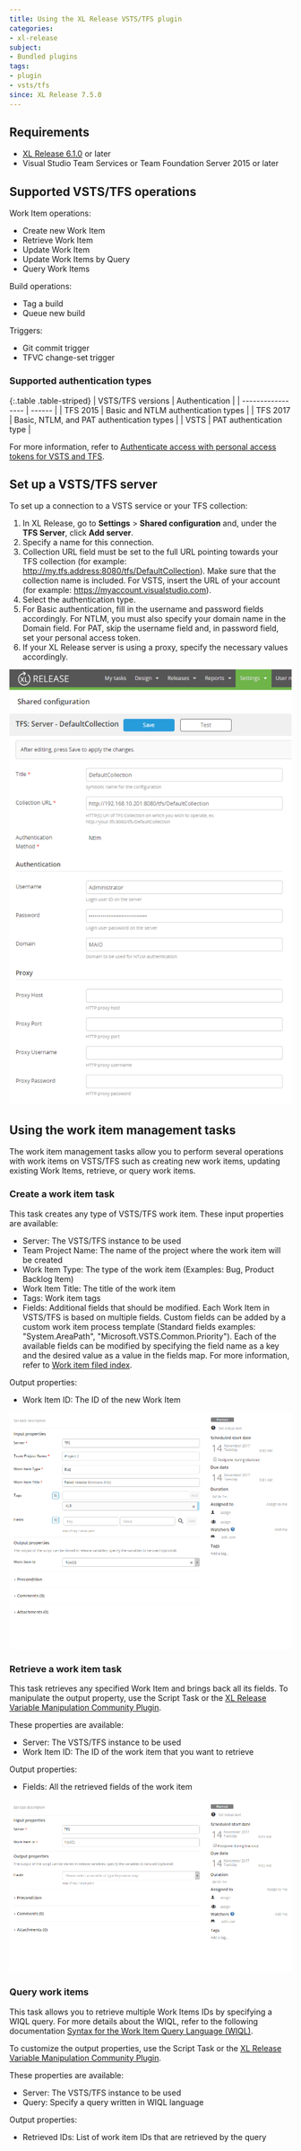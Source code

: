 ```yaml
---
title: Using the XL Release VSTS/TFS plugin
categories:
- xl-release
subject:
- Bundled plugins
tags:
- plugin
- vsts/tfs
since: XL Release 7.5.0
---
```


## Requirements

* [XL Release 6.1.0](/xl-release/concept/requirements-for-installing-xl-release.html) or later
* Visual Studio Team Services or Team Foundation Server 2015 or later

## Supported VSTS/TFS operations

Work Item operations:

* Create new Work Item
* Retrieve Work Item
* Update Work Item
* Update Work Items by Query
* Query Work Items

Build operations:

* Tag a build
* Queue new build

Triggers:

* Git commit trigger
* TFVC change-set trigger

### Supported authentication types

{:.table .table-striped}
| VSTS/TFS versions | Authentication |
| ----------------- | ------ |
| TFS 2015 | Basic and NTLM authentication types |
| TFS 2017 | Basic, NTLM, and PAT authentication types |
| VSTS | PAT authentication type |

For more information, refer to [Authenticate access with personal access tokens for VSTS and TFS](https://docs.microsoft.com/en-us/vsts/accounts/use-personal-access-tokens-to-authenticate).

## Set up a VSTS/TFS server

To set up a connection to a VSTS service or your TFS collection:

1. In XL Release, go to **Settings** > **Shared configuration** and, under the **TFS Server**, click **Add server**.
1. Specify a name for this connection.
1. Collection URL field must be set to the full URL pointing towards your TFS collection (for example: http://my.tfs.address:8080/tfs/DefaultCollection). Make sure that the collection name is included. For VSTS, insert the URL of your account (for example: https://myaccount.visualstudio.com).
1. Select the authentication type.
1. For Basic authentication, fill in the username and password fields accordingly. For NTLM, you must also specify your domain name in the Domain field. For PAT, skip the username field and, in password field, set your personal access token.
1. If your XL Release server is using a proxy, specify the necessary values accordingly.

![Shared configuration](../images/shared-configuration.png)

## Using the work item management tasks

The work item management tasks allow you to perform several operations with work items on VSTS/TFS such as creating new work items, updating existing Work Items, retrieve, or query work items.

### Create a work item task

This task creates any type of VSTS/TFS work item. These input properties are available:

* Server: The VSTS/TFS instance to be used
* Team Project Name: The name of the project where the work item will be created
* Work Item Type: The type of the work item (Examples: Bug, Product Backlog Item)
* Work Item Title: The title of the work item
* Tags: Work item tags
* Fields: Additional fields that should be modified. Each Work Item in VSTS/TFS is based on multiple fields. Custom fields can be added by a custom work item process template (Standard fields examples: "System.AreaPath", "Microsoft.VSTS.Common.Priority"). Each of the available fields can be modified by specifying the field name as a key and the desired value as a value in the fields map. For more information, refer to [Work item filed index](https://docs.microsoft.com/en-us/vsts/work/work-items/guidance/work-item-field).

Output properties:

* Work Item ID: The ID of the new Work Item

![Add Work Item](../images/add-work-item.png)

### Retrieve a work item task

This task retrieves any specified Work Item and brings back all its fields. To manipulate the output property, use the Script Task or the [XL Release Variable Manipulation Community Plugin](https://github.com/xebialabs-community/xlr-variable-manipulation-plugin).

These properties are available:

* Server: The VSTS/TFS instance to be used
* Work Item ID: The ID of the work item that you want to retrieve

Output properties:

* Fields: All the retrieved fields of the work item

![Retrieve Work Item](../images/get-work-item.png)

### Query work items

This task allows you to retrieve multiple Work Items IDs by specifying a WIQL query. For more details about the WIQL, refer to the following documentation [Syntax for the Work Item Query Language (WIQL)](https://docs.microsoft.com/en-za/vsts/collaborate/wiql-syntax).

To customize the output properties, use the Script Task or the [XL Release Variable Manipulation Community Plugin](https://github.com/xebialabs-community/xlr-variable-manipulation-plugin).

These properties are available:

* Server: The VSTS/TFS instance to be used
* Query: Specify a query written in WIQL language

Output properties:

* Retrieved IDs: List of work item IDs that are retrieved by the query
